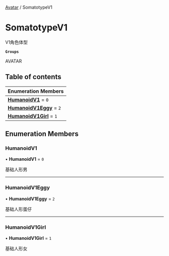 [Avatar](../groups/Avatar.Avatar.md) / SomatotypeV1

# SomatotypeV1 <Badge type="tip" text="Enumeration" /> <Score text="SomatotypeV1" />

V1角色体型

**`Groups`**

AVATAR

## Table of contents

| Enumeration Members |
| :-----|
| **[HumanoidV1](Gameplay.SomatotypeV1.md#humanoidv1)** = ``0`` <br> |
| **[HumanoidV1Eggy](Gameplay.SomatotypeV1.md#humanoidv1eggy)** = ``2`` <br> |
| **[HumanoidV1Girl](Gameplay.SomatotypeV1.md#humanoidv1girl)** = ``1`` <br> |

## Enumeration Members

### HumanoidV1 <Score text="HumanoidV" /> 

• **HumanoidV1** = ``0``

基础人形男

___

### HumanoidV1Eggy <Score text="HumanoidV" /> 

• **HumanoidV1Eggy** = ``2``

基础人形蛋仔

___

### HumanoidV1Girl <Score text="HumanoidV" /> 

• **HumanoidV1Girl** = ``1``

基础人形女
